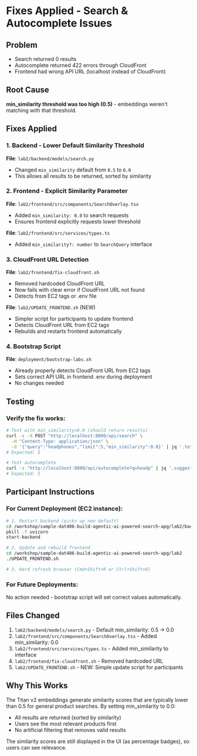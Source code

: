 # Fixes Applied - Search & Autocomplete Issues

## Problem
- Search returned 0 results
- Autocomplete returned 422 errors through CloudFront
- Frontend had wrong API URL (localhost instead of CloudFront)

## Root Cause
**min_similarity threshold was too high (0.5)** - embeddings weren't matching with that threshold.

## Fixes Applied

### 1. Backend - Lower Default Similarity Threshold
**File**: `lab2/backend/models/search.py`
- Changed `min_similarity` default from `0.5` to `0.0`
- This allows all results to be returned, sorted by similarity

### 2. Frontend - Explicit Similarity Parameter
**File**: `lab2/frontend/src/components/SearchOverlay.tsx`
- Added `min_similarity: 0.0` to search requests
- Ensures frontend explicitly requests lower threshold

**File**: `lab2/frontend/src/services/types.ts`
- Added `min_similarity?: number` to `SearchQuery` interface

### 3. CloudFront URL Detection
**File**: `lab2/frontend/fix-cloudfront.sh`
- Removed hardcoded CloudFront URL
- Now fails with clear error if CloudFront URL not found
- Detects from EC2 tags or .env file

**File**: `lab2/UPDATE_FRONTEND.sh` (NEW)
- Simpler script for participants to update frontend
- Detects CloudFront URL from EC2 tags
- Rebuilds and restarts frontend automatically

### 4. Bootstrap Script
**File**: `deployment/bootstrap-labs.sh`
- Already properly detects CloudFront URL from EC2 tags
- Sets correct API URL in frontend .env during deployment
- No changes needed

## Testing

### Verify the fix works:
```bash
# Test with min_similarity=0.0 (should return results)
curl -s -X POST "http://localhost:8000/api/search" \
  -H "Content-Type: application/json" \
  -d '{"query":"headphones","limit":5,"min_similarity":0.0}' | jq '.total_results'
# Expected: 5

# Test autocomplete
curl -s "http://localhost:8000/api/autocomplete?q=headp" | jq '.suggestions | length'
# Expected: 5
```

## Participant Instructions

### For Current Deployment (EC2 instance):
```bash
# 1. Restart backend (picks up new default)
cd /workshop/sample-dat406-build-agentic-ai-powered-search-apg/lab2/backend
pkill -f uvicorn
start-backend

# 2. Update and rebuild frontend
cd /workshop/sample-dat406-build-agentic-ai-powered-search-apg/lab2
./UPDATE_FRONTEND.sh

# 3. Hard refresh browser (Cmd+Shift+R or Ctrl+Shift+R)
```

### For Future Deployments:
No action needed - bootstrap script will set correct values automatically.

## Files Changed

1. `lab2/backend/models/search.py` - Default min_similarity: 0.5 → 0.0
2. `lab2/frontend/src/components/SearchOverlay.tsx` - Added min_similarity: 0.0
3. `lab2/frontend/src/services/types.ts` - Added min_similarity to interface
4. `lab2/frontend/fix-cloudfront.sh` - Removed hardcoded URL
5. `lab2/UPDATE_FRONTEND.sh` - NEW: Simple update script for participants

## Why This Works

The Titan v2 embeddings generate similarity scores that are typically lower than 0.5 for general product searches. By setting min_similarity to 0.0:
- All results are returned (sorted by similarity)
- Users see the most relevant products first
- No artificial filtering that removes valid results

The similarity scores are still displayed in the UI (as percentage badges), so users can see relevance.
